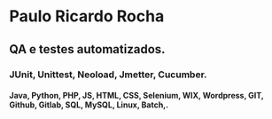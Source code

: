 <h1>Paulo Ricardo Rocha</h1>
<h2>QA e testes automatizados.</h2>
<h3>JUnit, Unittest, Neoload, Jmetter, Cucumber.</h3>
<h4>Java, Python, PHP, JS, HTML, CSS, Selenium, WIX, Wordpress, GIT, Github, Gitlab, SQL, MySQL, Linux, Batch,.</h4>
